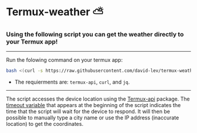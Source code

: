 # Termux-weather ⛅

### Using the following script you can get the weather directly to your Termux app!
---
Run the folowing command on your termux app:
```bash
bash <(curl -s https://raw.githubusercontent.com/david-lev/termux-weather/main/termux-weather.sh)
```
- The requierments are: `termux-api`, `curl`, and `jq`.
---
The script accesses the device location using the [Termux-api](https://wiki.termux.com/wiki/Termux:API) package. The [timeout variable](https://github.com/david-lev/termux-weather/blob/main/termux-weather.sh#L11) that appears at the beginning of the script indicates the time that the script will wait for the device to respond. It will then be possible to manually type a city name or use the IP address (inaccurate location) to get the coordinates.
